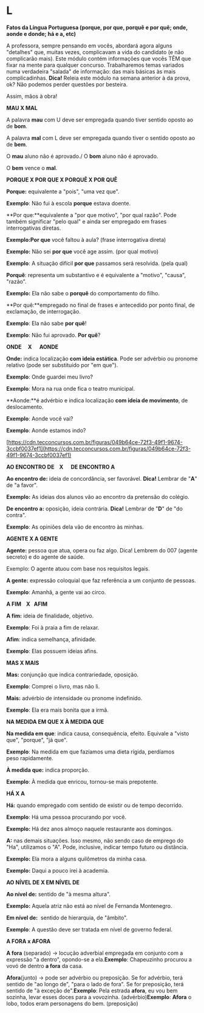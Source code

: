 # L

**Fatos da Língua Portuguesa (porque, por que, porquê e por quê; onde, aonde e donde; há e a, etc)**

A professora, sempre pensando em vocês, abordará agora alguns "detalhes" que, muitas vezes, complicavam a vida do candidato (e não complicarão mais). Este módulo contém informações que vocês TÊM que fixar na mente para qualquer concurso. Trabalharemos temas variados numa verdadeira "salada" de informação: das mais básicas às mais complicadinhas. **Dica!** Releia este módulo na semana anterior à da prova, ok? Não podemos perder questões por besteira.

Assim, mãos à obra!

**MAU X MAL**

A palavra **mau** com U deve ser empregada quando tiver sentido oposto ao de **bom**.

A palavra **mal** com L deve ser empregada quando tiver o sentido oposto ao de **bem**.

O **mau** aluno não é aprovado./ O **bom** aluno não é aprovado.

O **bem** vence o **mal**.

**PORQUE X POR QUE X PORQUÊ X POR QUÊ**

**Porque:** equivalente a "pois", "uma vez que".

**Exemplo**: Não fui à escola **porque** estava doente.

**Por que:**equivalente a "por que motivo", "por qual razão". Pode também significar "pelo qual" e ainda ser empregado em frases interrogativas diretas.

**Exemplo:Por que** você faltou à aula? (frase interrogativa direta)

**Exemplo:** Não sei **por que** você age assim. (por qual motivo)

**Exemplo**: A situação difícil **por que** passamos será resolvida. (pela qual)

**Porquê**: representa um substantivo e é equivalente a "motivo", "causa", "razão".

**Exemplo:** Ela não sabe o **porquê** do comportamento do filho.

**Por quê:**empregado no final de frases e antecedido por ponto final, de exclamação, de interrogação.

**Exemplo**: Ela não sabe **por quê**!

**Exemplo**: Não fui aprovado. **Por quê**?

**ONDE     X      AONDE**

**Onde:** indica localização **com ideia estática**. Pode ser advérbio ou pronome relativo (pode ser substituído por "em que").

**Exemplo**: Onde guardei meu livro?

**Exemplo**: Mora na rua onde fica o teatro municipal.

**Aonde:**é advérbio e indica localização **com ideia de movimento**, de deslocamento.

**Exemplo**: Aonde você vai?

**Exemplo**: Aonde estamos indo?

[https://cdn.tecconcursos.com.br/figuras/049b64ce-72f3-49f1-9674-3ccbf0037ef1](https://cdn.tecconcursos.com.br/figuras/049b64ce-72f3-49f1-9674-3ccbf0037ef1)

**AO ENCONTRO DE    X      DE ENCONTRO A**

**Ao encontro de:** ideia de concordância, ser favorável. **Dica!** Lembrar de "**A**" de "a favor".

**Exemplo:** As ideias dos alunos vão ao encontro da pretensão do colégio.

**De encontro a:** oposição, ideia contrária. **Dica!** Lembrar de "**D**" de "do contra".

**Exemplo**: As opiniões dela vão de encontro às minhas.

**AGENTE X A GENTE**

**Agente:** pessoa que atua, opera ou faz algo. Dica! Lembrem do 007 (agente secreto) e do agente de saúde.

Exemplo: O agente atuou com base nos requisitos legais.

**A gente:** expressão coloquial que faz referência a um conjunto de pessoas.

**Exemplo**: Amanhã, a gente vai ao circo.

**A FIM    X   AFIM**

**A fim:** ideia de finalidade, objetivo.

**Exemplo**: Foi à praia a fim de relaxar.

**Afim**: indica semelhança, afinidade.

**Exemplo**: Elas possuem ideias afins.

**MAS X MAIS**

**Mas:** conjunção que indica contrariedade, oposição.

**Exemplo**: Comprei o livro, mas não li.

**Mais:** advérbio de intensidade ou pronome indefinido.

**Exemplo**: Ela era mais bonita que a irmã.

**NA MEDIDA EM QUE X À MEDIDA QUE**

**Na medida em que**: indica causa, consequência, efeito. Equivale a "visto que", "porque", "já que".

**Exemplo**: Na medida em que fazíamos uma dieta rígida, perdíamos peso rapidamente.

**À medida que:** indica proporção.

**Exemplo**: À medida que enricou, tornou-se mais prepotente.

**HÁ X A**

**Há:** quando empregado com sentido de existir ou de tempo decorrido.

**Exemplo**: Há uma pessoa procurando por você.

**Exemplo:** Há dez anos almoço naquele restaurante aos domingos.

**A:** nas demais situações. Isso mesmo, não sendo caso de emprego do "Ha", utilizamos o "A". Pode, inclusive, indicar tempo futuro ou distância.

**Exemplo:** Ela mora a alguns quilômetros da minha casa.

**Exemplo:** Daqui a pouco irei à academia.

**AO NÍVEL DE X EM NÍVEL DE**

**Ao nível de:** sentido de "à mesma altura".

**Exemplo:** Aquela atriz não está ao nível de Fernanda Montenegro.

**Em nível de:**  sentido de hierarquia, de "âmbito".

**Exemplo**: A questão deve ser tratada em nível de governo federal.

**A FORA x AFORA**

**A fora** (separado) -> locução adverbial empregada em conjunto com a expressão "a dentro", opondo-se a ela.**Exemplo**: Chapeuzinho procurou a vovó de dentro **a fora** da casa.

**Afora**(junto) -> pode ser advérbio ou preposição. Se for advérbio, terá sentido de "ao longo de", "para o lado de fora". Se for preposição, terá sentido de "à exceção de".**Exemplo**: Pela estrada **afora**, eu vou bem sozinha, levar esses doces para a vovozinha. (advérbio)**Exemplo**: **Afora** o lobo, todos eram personagens do bem. (preposição)
